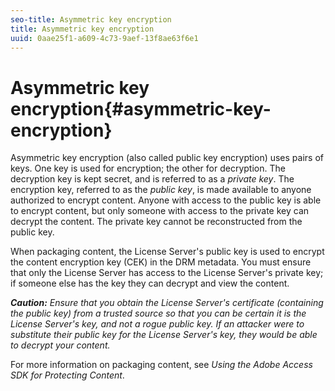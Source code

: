 ```yaml
---
seo-title: Asymmetric key encryption
title: Asymmetric key encryption
uuid: 0aae25f1-a609-4c73-9aef-13f8ae63f6e1
---
```


# Asymmetric key encryption{#asymmetric-key-encryption}

Asymmetric key encryption (also called public key encryption) uses pairs of keys. One key is used for encryption; the other for decryption. The decryption key is kept secret, and is referred to as a *private key*. The encryption key, referred to as the *public key*, is made available to anyone authorized to encrypt content. Anyone with access to the public key is able to encrypt content, but only someone with access to the private key can decrypt the content. The private key cannot be reconstructed from the public key.

When packaging content, the License Server's public key is used to encrypt the content encryption key (CEK) in the DRM metadata. You must ensure that only the License Server has access to the License Server's private key; if someone else has the key they can decrypt and view the content.

***Caution:** Ensure that you obtain the License Server's certificate (containing the public key) from a trusted source so that you can be certain it is the License Server's key, and not a rogue public key. If an attacker were to substitute their public key for the License Server's key, they would be able to decrypt your content.*

For more information on packaging content, see *Using the Adobe Access SDK for Protecting Content*. 
